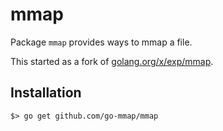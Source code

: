 # mmap

Package `mmap` provides ways to mmap a file.

This started as a fork of [golang.org/x/exp/mmap](https://golang.org/x/exp/mmap).

## Installation

```
$> go get github.com/go-mmap/mmap
```

